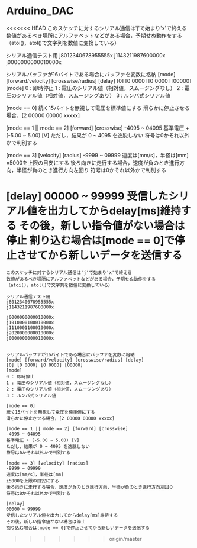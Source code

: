 ﻿# Arduino_DAC

<<<<<<< HEAD
このスケッチに対するシリアル通信は'j'で始まり'x'で終える
数値があるべき場所にアルファベットなどがある場合，予期せぬ動作をする
（atoi()，atol()で文字列を数値に変換している）

シリアル通信テスト用
    j8012340678955555x
    j1143211987600000x
    j0000000000010000x


シリアルバッファが16バイトである場合にバッファを変数に格納
[mode] [forward/velocity] [crosswise/radius] [delay]
[0] [0 0000] [0 0000] [00000]
[mode]
0 : 即時停止
1 : 電圧のシリアル値（相対値，スムージングなし）
2 : 電圧のシリアル値（相対値，スムージングあり）
3 : ルンバ式シリアル値

[mode == 0]
続く15バイトを無視して電圧を標準値にする
滑らかに停止させる場合，[2 00000 00000 xxxxx]

[mode == 1 || mode == 2] [forward] [crosswise]
-4095 ~ 04095
基準電圧 + (-5.00 ~ 5.00) [V]
ただし，結果が 0 ~ 4095 を逸脱しない
符号は0かそれ以外かで判別する

[mode == 3] [velocity] [radius]
-9999 ~ 09999
速度は[mm/s]，半径は[mm]
±5000を上限の目安にする
後ろ向きに走行する場合，速度が負のとき進行方向，半径が負のとき進行方向左回り
符号は0かそれ以外かで判別する

[delay]
00000 ~ 99999
受信したシリアル値を出力してからdelay[ms]維持する
その後，新しい指令値がない場合は停止
割り込む場合は[mode == 0]で停止させてから新しいデータを送信する
=======
	このスケッチに対するシリアル通信は'j'で始まり'x'で終える
	数値があるべき場所にアルファベットなどがある場合，予期せぬ動作をする
	（atoi()，atol()で文字列を数値に変換している）

	シリアル通信テスト用
	j8012340678955555x
	j1143211987600000x

	j0000000000010000x
	j1010000100010000x
	j1110001100010000x
	j2020000000010000x
	j0000000000010000x


	シリアルバッファが16バイトである場合にバッファを変数に格納
	[mode] [forward/velocity] [crosswise/radius] [delay]
	[0] [0 0000] [0 0000] [00000]
	[mode]
	0 : 即時停止
	1 : 電圧のシリアル値（相対値，スムージングなし）
	2 : 電圧のシリアル値（相対値，スムージングあり）
	3 : ルンバ式シリアル値

	[mode == 0]
	続く15バイトを無視して電圧を標準値にする
	滑らかに停止させる場合，[2 00000 00000 xxxxx]

	[mode == 1 || mode == 2] [forward] [crosswise]
	-4095 ~ 04095
	基準電圧 + (-5.00 ~ 5.00) [V]
	ただし，結果が 0 ~ 4095 を逸脱しない
	符号は0かそれ以外かで判別する

	[mode == 3] [velocity] [radius]
	-9999 ~ 09999
	速度は[mm/s]，半径は[mm]
	±5000を上限の目安にする
	後ろ向きに走行する場合，速度が負のとき進行方向，半径が負のとき進行方向左回り
	符号は0かそれ以外かで判別する

	[delay]
	00000 ~ 99999
	受信したシリアル値を出力してからdelay[ms]維持する
	その後，新しい指令値がない場合は停止
	割り込む場合は[mode == 0]で停止させてから新しいデータを送信する
>>>>>>> origin/master



